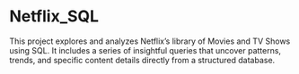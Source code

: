 # Netflix_SQL
This project explores and analyzes Netflix’s library of Movies and TV Shows using SQL. It includes a series of insightful queries that uncover patterns, trends, and specific content details directly from a structured database.
